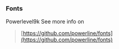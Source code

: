 ### Fonts
Powerlevel9k See more info on

> [https://github.com/powerline/fonts](https://github.com/powerline/fonts) 